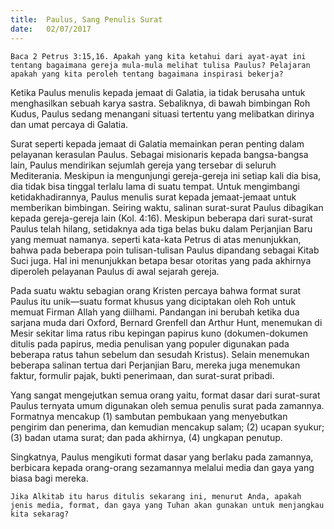 ```yaml
---
title:  Paulus, Sang Penulis Surat
date:   02/07/2017
---
```


`Baca 2 Petrus 3:15,16. Apakah yang kita ketahui dari ayat-ayat ini tentang bagaimana gereja mula-mula melihat tulisa Paulus? Pelajaran apakah yang kita peroleh tentang bagaimana inspirasi bekerja?`

Ketika Paulus menulis kepada jemaat di Galatia, ia tidak berusaha untuk menghasilkan sebuah karya sastra. Sebaliknya, di bawah bimbingan Roh Kudus, Paulus sedang menangani situasi tertentu yang melibatkan dirinya dan umat percaya di Galatia.

Surat seperti kepada jemaat di Galatia memainkan peran penting dalam pelayanan kerasulan Paulus. Sebagai misionaris kepada bangsa-bangsa lain, Paulus mendirikan sejumlah gereja yang tersebar di seluruh Mediterania. Meskipun ia mengunjungi gereja-gereja ini setiap kali dia bisa, dia tidak bisa tinggal terlalu lama di suatu tempat. Untuk mengimbangi ketidakhadirannya, Paulus menulis surat kepada jemaat-jemaat untuk memberikan bimbingan. Seiring waktu, salinan surat-surat Paulus dibagikan kepada gereja-gereja lain (Kol. 4:16). Meskipun beberapa dari surat-surat Paulus telah hilang, setidaknya ada tiga belas buku dalam Perjanjian Baru yang memuat namanya. seperti kata-kata  Petrus di atas menunjukkan, bahwa pada beberapa poin tulisan-tulisan Paulus dipandang sebagai Kitab Suci juga. Hal ini menunjukkan betapa besar otoritas yang pada akhirnya diperoleh pelayanan Paulus di awal sejarah gereja.

Pada suatu waktu sebagian orang Kristen percaya bahwa format surat Paulus itu unik—suatu format khusus yang diciptakan oleh Roh untuk memuat Firman Allah yang diilhami. Pandangan ini berubah ketika dua sarjana muda dari Oxford, Bernard Grenfell dan Arthur Hunt, menemukan di Mesir sekitar lima ratus ribu kepingan papirus kuno (dokumen-dokumen ditulis pada papirus, media penulisan yang populer digunakan pada beberapa ratus tahun sebelum dan sesudah Kristus). Selain menemukan beberapa salinan tertua dari Perjanjian Baru, mereka juga menemukan faktur, formulir pajak, bukti penerimaan, dan surat-surat pribadi.

Yang sangat mengejutkan semua orang yaitu, format dasar dari surat-surat Paulus ternyata umum digunakan oleh semua penulis surat pada zamannya. Formatnya mencakup (1) sambutan pembukaan yang menyebutkan pengirim dan penerima, dan kemudian mencakup salam; (2) ucapan syukur; (3) badan utama surat; dan pada akhirnya, (4) ungkapan penutup.

Singkatnya, Paulus mengikuti format dasar yang berlaku pada zamannya, berbicara kepada orang-orang sezamannya melalui media dan gaya yang biasa bagi mereka.

`Jika Alkitab itu harus ditulis sekarang ini, menurut Anda, apakah jenis media, format, dan gaya yang Tuhan akan gunakan untuk menjangkau kita sekarag?`
